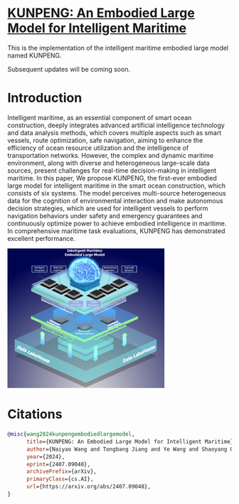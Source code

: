 # [KUNPENG: An Embodied Large Model for Intelligent Maritime](https://arxiv.org/abs/2407.09048)
This is the implementation of the intelligent maritime embodied large model named KUNPENG.

Subsequent updates will be coming soon.

# Introduction
Intelligent maritime, as an essential component of smart ocean construction, deeply integrates advanced artificial intelligence technology and data analysis methods, which covers multiple aspects such as smart vessels, route optimization, safe navigation, aiming to enhance the efficiency of ocean resource utilization and the intelligence of transportation networks. However, the complex and dynamic maritime environment, along with diverse and heterogeneous large-scale data sources, present challenges for real-time decision-making in intelligent maritime. In this paper, We propose KUNPENG, the first-ever embodied large model for intelligent maritime in the smart ocean construction, which consists of six systems. The model perceives multi-source heterogeneous data for the cognition of environmental interaction and make autonomous decision strategies, which are used for intelligent vessels to perform navigation behaviors under safety and emergency guarantees and continuously optimize power to achieve embodied intelligence in maritime. In comprehensive maritime task evaluations, KUNPENG has demonstrated excellent performance. 

<img src="./kunpeng.png" width=70% height=70%>

# Citations
```bibtex
@misc{wang2024kunpengembodiedlargemodel,
      title={KUNPENG: An Embodied Large Model for Intelligent Maritime}, 
      author={Naiyao Wang and Tongbang Jiang and Ye Wang and Shaoyang Qiu and Bo Zhang and Xinqiang Xie and Munan Li and Chunliu Wang and Yiyang Wang and Hongxiang Ren and Ruili Wang and Hongjun Shan and Hongbo Liu},
      year={2024},
      eprint={2407.09048},
      archivePrefix={arXiv},
      primaryClass={cs.AI},
      url={https://arxiv.org/abs/2407.09048}, 
}
```
